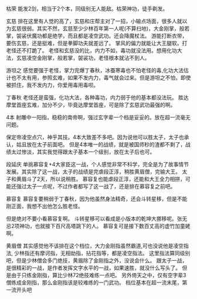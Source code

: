 枯荣  能发2剑，相当于2个本，同级别无人能敌。枯荣神功，徒手剃发。  

玄慈  排在这里有人觉的高了，玄慈和庄帮主对了一招，小输点场面，很多人就以为玄慈很弱。其实不然，玄慈至少少林百年第一人呢(不算扫地)，大金刚掌，般若掌，袈裟伏魔功都是绝学，而且都是凌空武功。还会降魔杖法。  游能打断衣带，要伤玄慈，还是挺难，但是拳脚功夫就差远了。 掌风的偏力就能让大王腿软。打老怪还不打跪了。 老怪和玄慈没的比，内力不如，毒功就没法用。想用化功大法，玄慈凌空金刚掌，般若掌，袈裟功，老怪根本就沾不到人。  

游坦之  感觉要强于老怪，掌力完爆丁春秋，冰蚕寒毒也不怕老怪的毒,化功大法估计也不太有用，参照玄难，如果不发内力，毒气就会过来。但是游坦之不怕，即使被抓住，我不发内力，你爱用毒用毒呗。  

丁春秋  老怪还是蛮强，化功大法，各种毒功，内力弱于他的基本都没法玩。 胜达摩堂首座玄难，加分不少，毕竟达摩堂首座，可是除了玄慈武功最强的啊。

4本  射雕中一阳指，稳稳的南帝啊，强过玄字辈一个档是妥妥的。放在超一流毫无问题。

保定帝凌空点穴，神乎其技。4本大致差不多吧。因为说他可以胜太子，太子也承认，姑且放在太子前面吧。 但是4本唯一的战绩，就是被国师秒的渣都不剩了，战绩太过惨淡，其实我觉得跟太子基本一个级别，放在太子后也可。

段延庆 单挑慕容复+4大家臣这一战，个人感觉非常不科学，完全是为了故事情节发展。其实除了这一战，太子的战绩是完虐段正淳，稍胜黄眉僧，完输大王。  太子和黄眉斗了2天，所以说稍胜。 慕容复也能虐段正淳，还能和大王全力相拼，可能还强过太子一点呢，不过作者都写了这一战了，还是排在慕容复之前吧。

慕容复 慕容复要稍弱于丁春秋，因为他虽然身法精奇，还会斗转星移，但是不能刚正面，我想不出他怎么胜老怪。

但是绝对不要小看慕容复啊。 斗转星移可以看成是小版本的乾坤大挪移呢。张无忌2项神功，也就接下百尺高塔跳下的人。 慕容复可是接下数百丈高的虚竹加童姥啊。

黄眉僧 其实感觉他不该排在这个档位，大力金刚指虽然霸道,可也没说他是凌空指法, 少林指还有摩诃指，无相劫指，拈花指等，都是凌空指法。 这里指法算同级别吧，但是少林僧会多门绝技，黄眉除了金刚指之外，没说会什么。  跟太子一战，是很精彩的一战，是作者发挥文字水平的一战，如果速胜，就没什么写头了。  但是由于只练金刚指，算比少林72绝技难练一点吧。 另外倚天之中，仅有空字辈3僧练成金刚指，那么金刚指该是较难练的一门武功。 档位基本在超一流末尾，第一流开头吧

